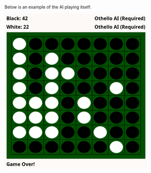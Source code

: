 Below is an example of the AI playing itself:

![Othello game example](https://raw.githubusercontent.com/drecaste/projects/main/othello_AI/aigame.png)

